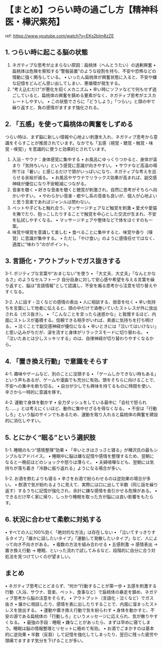 # 【まとめ】つらい時の過ごし方【精神科医・樺沢紫苑】

ref: <https://www.youtube.com/watch?v=EKs2bIm8zZE>

## 1. つらい時に起こる脳の状態

1. ネガティブな思考が止まらない原因：扁桃体（へんとうたい）の過剰興奮
 • 扁桃体は危険を察知する“警報装置”のような役割を持ち、不安や恐怖などの情動に強く関与している。
 • いったん扁桃体が興奮状態に入ると、不安や嫌な記憶をどんどん思い出してしまい、悪循環が発生する。
2. “考え込むだけ”が悪化を招くメカニズム
 • 辛い時にソファなどで何もせず過ごしていると、扁桃体の興奮を鎮める要素がなく、ネガティブ思考がエスカレートしやすい。
 • この状態でさらに「どうしよう」「つらい」と頭の中で繰り返すと、負の感情がますます強化される。

## 2. 「五感」を使って扁桃体の興奮をしずめる

つらい時は、まず脳に新しい情報や心地よい刺激を入れ、ネガティブ思考から意識をそらすことが推奨されています。なかでも「五感（視覚・聴覚・触覚・味覚・嗅覚）」を意識的に使うと効果的とされています。

 1. 入浴・サウナ：身体感覚に集中する
 • お風呂にゆっくりつかると、身体が温まり「気持ちいい」という感覚に意識が向きやすい。
 • サウナなど高温の場所では「暑い」と感じるだけで頭がいっぱいになり、ネガティブな考えを巡らせる余裕が減る。
 • お風呂やサウナでリラックス効果が高まれば、副交感神経が優位になり不安軽減につながる。
 2. 音楽を聴く
 • 好きな音楽を聴くと聴覚が刺激され、自然に思考がそちらへ向かいやすい。
 • やわらかい音楽・癒やし系の音楽も良いが、個人が心地よいと思う音楽であればジャンルは問わない。
 3. ペットや子どもと触れ合う、マッサージチェアなど触覚を刺激
 • 愛犬や愛猫を撫でたり、抱っこしたりすることで触覚を中心とした交流が生まれ、不安を払拭しやすくなる。
 • マッサージチェアや整体などで体をほぐすのも一案。
 4. 味覚や嗅覚を意識して楽しむ
 • 食べることに集中すると、味覚や香り（嗅覚）に意識が集中する。
 • ただし「やけ食い」のように感情任せではなく、適度に“味わう”のがポイント。

## 3. 言語化・アウトプットでガス抜きする

3-1. ポジティブな言葉や“おまじない”を使う
 • 「大丈夫、大丈夫」「なんとかなるさ」のようなセルフトーク
自分自身に対して安心感や希望を与える言葉を繰り返すと、脳は“言語情報”として認識し、不安を煽る思考から注意を切り替えやすくなる。

3-2. 人に話す・泣くなどの感情の表出
 • 人に相談する、弱音を吐く
 • 辛い気持ちを言葉にして他者に伝えると、頭の中だけで渦巻いていたストレスが外に放出される（ガス抜き）。
 • 「こんなことを言ったら迷惑かな」と我慢するほど、内面にストレスが蓄積する。信頼できる相手がいれば、素直に気持ちを打ち明ける。
 • 泣くことで副交感神経が優位になる
 • 辛いときには「泣いてはいけない」と思い込みがちだが、涙を流すと身体がリラックスモードに切り替わる。
 • 「泣いたあとは少しスッキリする」のは、自律神経が切り替わりやすくなるから。

## 4. 「置き換え行動」で意識をそらす

4-1. 趣味やゲームなど、別のことに没頭する
 • 「ゲームしかできない時もある」という声もあるが、ゲームや漫画でも充分に有効。頭をそちらに向けることで、不安への集中を断ち切る。
 • 自分が少しでも興味を持てるものに時間を使い、辛さから一時的に意識を移す。

4-2. 運動で身体を動かす
 • 全力ダッシュをしている最中に「会社で怒られた……」とは考えにくいほど、動作に集中せざるを得なくなる。
 • 不安は「行動しろ」という脳のサインでもあるため、運動を取り入れると扁桃体の興奮を建設的に消化しやすい。

## 5. とにかく“眠る”という選択肢

5-1. 睡眠のもつ“感情整理”効果
 • 「辛いときはさっさと寝る」が樺沢氏の最もシンプルなアドバイス。
 • 睡眠中に脳は嫌な記憶や感情を整理するため、翌朝になると一晩前ほどのショックや怒りは薄らぐ。
 • 夫婦喧嘩なども、翌朝には気持ちが落ち着き「冷静に振り返れる」ようになる場合が多い。

5-2. お酒を飲むよりも寝る
 • 辛さをお酒で紛らわせるのは逆効果の場合が多い。
 • 飲酒で気が紛れるように見えて、実際には口に出して半数（同じ話を繰り返す）するうちに記憶が強化され、余計に嫌な感情を長引かせる危険がある。
 • できるだけ早く家に帰り、しっかり睡眠を取った方が脳には良い影響をもたらす。

## 6. 状況に合わせて柔軟に対処する

 • すべての人に100%効く「絶対的な方法」は存在しない
 • 「泣いてすっきりするタイプ」「誰かに話したいタイプ」「運動して発散したいタイプ」など、人によって向き不向きがある。
 • 複数の方法を組み合わせる
 • 五感刺激 → 感情表出 → 置き換え行動 → 睡眠、といった流れで試してみるなど、段階的に自分に合う対処法を見つけていくのが望ましい。

## まとめ

 • ネガティブ思考にとどまらず、“何か”行動することが第一歩
 • 五感を刺激する行動（入浴、サウナ、音楽、ペット、食事など）で扁桃体の暴走を鎮め、ネガティブ思考から脳の注意をそらす。
 • アウトプット（言語化・泣くなど）でガス抜き
 • 誰かに相談したり、感情を表に出したりすることで、内面に溜まったストレスを放出する。
 • 運動や置き換え行動で気を紛らわす
 • 身体を動かすと、不安の源である扁桃体の「行動しろ」というメッセージに応えられ、気が散りやすくなる。
 • 最強の手段：睡眠
 • 嫌なことがあったら、まずは早めに寝てしまう。睡眠は脳の情報整理とリセットに極めて有効。
 • お酒でごまかすのは基本的に逆効果
 • 半数（反芻）して記憶を強化してしまったり、翌日に残った疲労や頭痛でますます気分を下げることが多い。
